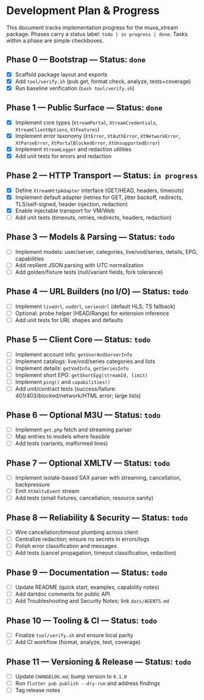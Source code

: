 # Development Plan & Progress

This document tracks implementation progress for the muxa_xtream package. Phases carry a status label: `todo | in progress | done`. Tasks within a phase are simple checkboxes.

## Phase 0 — Bootstrap — Status: `done`
- [x] Scaffold package layout and exports
- [x] Add `tool/verify.sh` (pub get, format check, analyze, tests+coverage)
- [x] Run baseline verification (`bash tool/verify.sh`)

## Phase 1 — Public Surface — Status: `done`
- [x] Implement core types (`XtreamPortal`, `XtreamCredentials`, `XtreamClientOptions`, `XtFeatures`)
- [x] Implement error taxonomy (`XtError`, `XtAuthError`, `XtNetworkError`, `XtParseError`, `XtPortalBlockedError`, `XtUnsupportedError`)
- [x] Implement `XtreamLogger` and redaction utilities
- [x] Add unit tests for errors and redaction

## Phase 2 — HTTP Transport — Status: `in progress`
- [x] Define `XtreamHttpAdapter` interface (GET/HEAD, headers, timeouts)
- [x] Implement default adapter (retries for GET, jitter backoff, redirects, TLS/self-signed, header injection, redaction)
- [x] Enable injectable transport for VM/Web
- [ ] Add unit tests (timeouts, retries, redirects, headers, redaction)

## Phase 3 — Models & Parsing — Status: `todo`
- [ ] Implement models: user/server, categories, live/vod/series, details, EPG, capabilities
- [ ] Add resilient JSON parsing with UTC normalization
- [ ] Add golden/fixture tests (null/variant fields, fork tolerance)

## Phase 4 — URL Builders (no I/O) — Status: `todo`
- [ ] Implement `liveUrl`, `vodUrl`, `seriesUrl` (default HLS; TS fallback)
- [ ] Optional: probe helper (HEAD/Range) for extension inference
- [ ] Add unit tests for URL shapes and defaults

## Phase 5 — Client Core — Status: `todo`
- [ ] Implement account info: `getUserAndServerInfo`
- [ ] Implement catalogs: live/vod/series categories and lists
- [ ] Implement details: `getVodInfo`, `getSeriesInfo`
- [ ] Implement short EPG: `getShortEpg(streamId, limit)`
- [ ] Implement `ping()` and `capabilities()`
- [ ] Add unit/contract tests (success/failure: 401/403/blocked/network/HTML error; large lists)

## Phase 6 — Optional M3U — Status: `todo`
- [ ] Implement `get.php` fetch and streaming parser
- [ ] Map entries to models where feasible
- [ ] Add tests (variants, malformed lines)

## Phase 7 — Optional XMLTV — Status: `todo`
- [ ] Implement isolate-based SAX parser with streaming, cancellation, backpressure
- [ ] Emit `XtXmltvEvent` stream
- [ ] Add tests (small fixtures, cancellation, resource sanity)

## Phase 8 — Reliability & Security — Status: `todo`
- [ ] Wire cancellation/timeout plumbing across client
- [ ] Centralize redaction; ensure no secrets in errors/logs
- [ ] Polish error classification and messages
- [ ] Add tests (cancel propagation, timeout classification, redaction)

## Phase 9 — Documentation — Status: `todo`
- [ ] Update README (quick start, examples, capability notes)
- [ ] Add dartdoc comments for public API
- [ ] Add Troubleshooting and Security Notes; link `docs/AGENTS.md`

## Phase 10 — Tooling & CI — Status: `todo`
- [ ] Finalize `tool/verify.sh` and ensure local parity
- [ ] Add CI workflow (format, analyze, test, coverage)

## Phase 11 — Versioning & Release — Status: `todo`
- [ ] Update `CHANGELOG.md`; bump version to `0.1.0`
- [ ] Run `flutter pub publish --dry-run` and address findings
- [ ] Tag release notes
